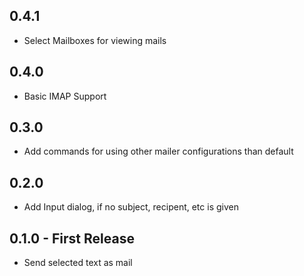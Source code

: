 ## 0.4.1
* Select Mailboxes for viewing mails

## 0.4.0
* Basic IMAP Support

## 0.3.0
* Add commands for using other mailer configurations than default

## 0.2.0
* Add Input dialog, if no subject, recipent, etc is given

## 0.1.0 - First Release
* Send selected text as mail

